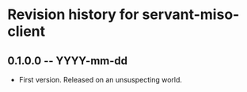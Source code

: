 # Revision history for servant-miso-client

## 0.1.0.0 -- YYYY-mm-dd

* First version. Released on an unsuspecting world.
